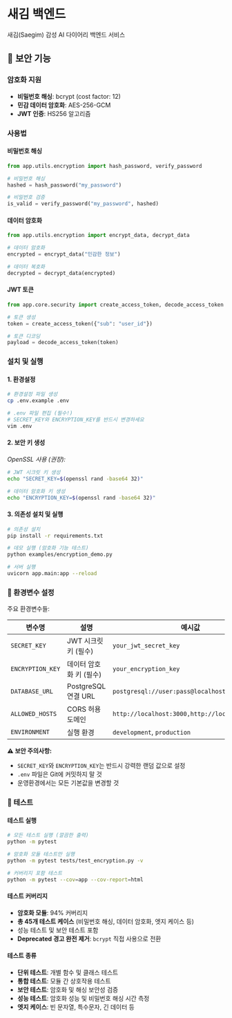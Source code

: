 # 새김 백엔드

새김(Saegim) 감성 AI 다이어리 백엔드 서비스

## 🔐 보안 기능

### 암호화 지원

- **비밀번호 해싱**: bcrypt (cost factor: 12)
- **민감 데이터 암호화**: AES-256-GCM
- **JWT 인증**: HS256 알고리즘

### 사용법

#### 비밀번호 해싱

```python
from app.utils.encryption import hash_password, verify_password

# 비밀번호 해싱
hashed = hash_password("my_password")

# 비밀번호 검증
is_valid = verify_password("my_password", hashed)
```

#### 데이터 암호화

```python
from app.utils.encryption import encrypt_data, decrypt_data

# 데이터 암호화
encrypted = encrypt_data("민감한 정보")

# 데이터 복호화
decrypted = decrypt_data(encrypted)
```

#### JWT 토큰

```python
from app.core.security import create_access_token, decode_access_token

# 토큰 생성
token = create_access_token({"sub": "user_id"})

# 토큰 디코딩
payload = decode_access_token(token)
```

### 설치 및 실행

#### 1. 환경설정

```bash
# 환경설정 파일 생성
cp .env.example .env

# .env 파일 편집 (필수!)
# SECRET_KEY와 ENCRYPTION_KEY를 반드시 변경하세요
vim .env
```

#### 2. 보안 키 생성

*OpenSSL 사용 (권장):*

```bash
# JWT 시크릿 키 생성
echo "SECRET_KEY=$(openssl rand -base64 32)"

# 데이터 암호화 키 생성
echo "ENCRYPTION_KEY=$(openssl rand -base64 32)"
```

#### 3. 의존성 설치 및 실행

```bash
# 의존성 설치
pip install -r requirements.txt

# 데모 실행 (암호화 기능 테스트)
python examples/encryption_demo.py

# 서버 실행
uvicorn app.main:app --reload
```

### 🔧 환경변수 설정

주요 환경변수들:

| 변수명 | 설명 | 예시값 |
|--------|------|--------|
| `SECRET_KEY` | JWT 시크릿 키 (필수) | `your_jwt_secret_key` |
| `ENCRYPTION_KEY` | 데이터 암호화 키 (필수) | `your_encryption_key` |
| `DATABASE_URL` | PostgreSQL 연결 URL | `postgresql://user:pass@localhost:5432/saegim` |
| `ALLOWED_HOSTS` | CORS 허용 도메인 | `http://localhost:3000,http://localhost:8080` |
| `ENVIRONMENT` | 실행 환경 | `development`, `production` |

**⚠️ 보안 주의사항:**

- `SECRET_KEY`와 `ENCRYPTION_KEY`는 반드시 강력한 랜덤 값으로 설정
- `.env` 파일은 Git에 커밋하지 말 것
- 운영환경에서는 모든 기본값을 변경할 것

### 🧪 테스트

#### 테스트 실행

```bash
# 모든 테스트 실행 (깔끔한 출력)
python -m pytest

# 암호화 모듈 테스트만 실행
python -m pytest tests/test_encryption.py -v

# 커버리지 포함 테스트
python -m pytest --cov=app --cov-report=html
```

#### 테스트 커버리지

- **암호화 모듈**: 94% 커버리지
- **총 45개 테스트 케이스** (비밀번호 해싱, 데이터 암호화, 엣지 케이스 등)
- 성능 테스트 및 보안 테스트 포함
- **Deprecated 경고 완전 제거**: `bcrypt` 직접 사용으로 전환

#### 테스트 종류

- **단위 테스트**: 개별 함수 및 클래스 테스트
- **통합 테스트**: 모듈 간 상호작용 테스트
- **보안 테스트**: 암호화 및 해싱 보안성 검증
- **성능 테스트**: 암호화 성능 및 비밀번호 해싱 시간 측정
- **엣지 케이스**: 빈 문자열, 특수문자, 긴 데이터 등
